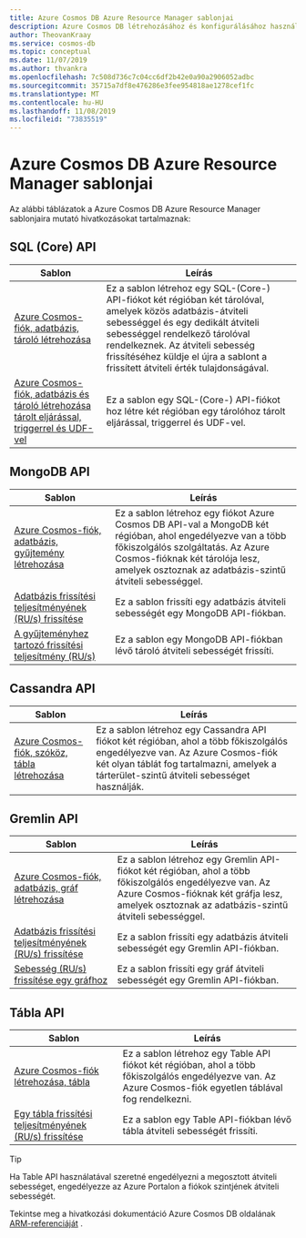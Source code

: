 ```yaml
---
title: Azure Cosmos DB Azure Resource Manager sablonjai
description: Azure Cosmos DB létrehozásához és konfigurálásához használjon Azure Resource Manager sablonokat.
author: TheovanKraay
ms.service: cosmos-db
ms.topic: conceptual
ms.date: 11/07/2019
ms.author: thvankra
ms.openlocfilehash: 7c508d736c7c04cc6df2b42e0a90a2906052adbc
ms.sourcegitcommit: 35715a7df8e476286e3fee954818ae1278cef1fc
ms.translationtype: MT
ms.contentlocale: hu-HU
ms.lasthandoff: 11/08/2019
ms.locfileid: "73835519"
---
```

# <a name="azure-resource-manager-templates-for-azure-cosmos-db"></a>Azure Cosmos DB Azure Resource Manager sablonjai

Az alábbi táblázatok a Azure Cosmos DB Azure Resource Manager sablonjaira mutató hivatkozásokat tartalmaznak:

## <a name="sql-core-api"></a>SQL (Core) API

|**Sablon**|**Leírás**|
|---|---|
|[Azure Cosmos-fiók, adatbázis, tároló létrehozása](manage-sql-with-resource-manager.md#create-resource) | Ez a sablon létrehoz egy SQL-(Core-) API-fiókot két régióban két tárolóval, amelyek közös adatbázis-átviteli sebességgel és egy dedikált átviteli sebességgel rendelkező tárolóval rendelkeznek. Az átviteli sebesség frissítéséhez küldje el újra a sablont a frissített átviteli érték tulajdonságával. |
|[Azure Cosmos-fiók, adatbázis és tároló létrehozása tárolt eljárással, triggerrel és UDF-vel](manage-sql-with-resource-manager.md#create-sproc) | Ez a sablon egy SQL-(Core-) API-fiókot hoz létre két régióban egy tárolóhoz tárolt eljárással, triggerrel és UDF-vel. |

## <a name="mongodb-api"></a>MongoDB API

|**Sablon**|**Leírás**|
|---| ---|
|[Azure Cosmos-fiók, adatbázis, gyűjtemény létrehozása](manage-mongodb-with-resource-manager.md#create-resource) | Ez a sablon létrehoz egy fiókot Azure Cosmos DB API-val a MongoDB két régióban, ahol engedélyezve van a több főkiszolgálós szolgáltatás. Az Azure Cosmos-fióknak két tárolója lesz, amelyek osztoznak az adatbázis-szintű átviteli sebességgel. |
|[Adatbázis frissítési teljesítményének (RU/s) frissítése](manage-mongodb-with-resource-manager.md#database-ru-update) | Ez a sablon frissíti egy adatbázis átviteli sebességét egy MongoDB API-fiókban. |
|[A gyűjteményhez tartozó frissítési teljesítmény (RU/s)](manage-mongodb-with-resource-manager.md#collection-ru-update) | Ez a sablon egy MongoDB API-fiókban lévő tároló átviteli sebességét frissíti. |

## <a name="cassandra-api"></a>Cassandra API

|**Sablon**|**Leírás**|
|---| ---|
|[Azure Cosmos-fiók, szóköz, tábla létrehozása](manage-cassandra-with-resource-manager.md#create-resource) | Ez a sablon létrehoz egy Cassandra API fiókot két régióban, ahol a több főkiszolgálós engedélyezve van. Az Azure Cosmos-fiók két olyan táblát fog tartalmazni, amelyek a tárterület-szintű átviteli sebességet használják. |

## <a name="gremlin-api"></a>Gremlin API

|**Sablon**|**Leírás**|
|---| ---|
|[Azure Cosmos-fiók, adatbázis, gráf létrehozása](manage-gremlin-with-resource-manager.md#create-resource) | Ez a sablon létrehoz egy Gremlin API-fiókot két régióban, ahol a több főkiszolgálós engedélyezve van. Az Azure Cosmos-fióknak két gráfja lesz, amelyek osztoznak az adatbázis-szintű átviteli sebességgel. |
|[Adatbázis frissítési teljesítményének (RU/s) frissítése](manage-gremlin-with-resource-manager.md#database-ru-update) | Ez a sablon frissíti egy adatbázis átviteli sebességét egy Gremlin API-fiókban. |
|[Sebesség (RU/s) frissítése egy gráfhoz](manage-gremlin-with-resource-manager.md#graph-ru-update) | Ez a sablon frissíti egy gráf átviteli sebességét egy Gremlin API-fiókban. |

## <a name="table-api"></a>Tábla API

|**Sablon**|**Leírás**|
|---| ---|
|[Azure Cosmos-fiók létrehozása, tábla](manage-table-with-resource-manager.md#create-resource) | Ez a sablon létrehoz egy Table API fiókot két régióban, ahol a több főkiszolgálós engedélyezve van. Az Azure Cosmos-fiók egyetlen táblával fog rendelkezni. |
|[Egy tábla frissítési teljesítményének (RU/s) frissítése](manage-table-with-resource-manager.md#table-ru-update) | Ez a sablon egy Table API-fiókban lévő tábla átviteli sebességét frissíti. |

> [!TIP]
> Ha Table API használatával szeretné engedélyezni a megosztott átviteli sebességet, engedélyezze az Azure Portalon a fiókok szintjének átviteli sebességét.

Tekintse meg a hivatkozási dokumentáció Azure Cosmos DB oldalának [ARM-referenciáját](/azure/templates/microsoft.documentdb/allversions) .
